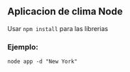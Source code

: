 ## Aplicacion de clima Node

Usar ```npm install``` para las librerias

### Ejemplo:
```
node app -d "New York"
```